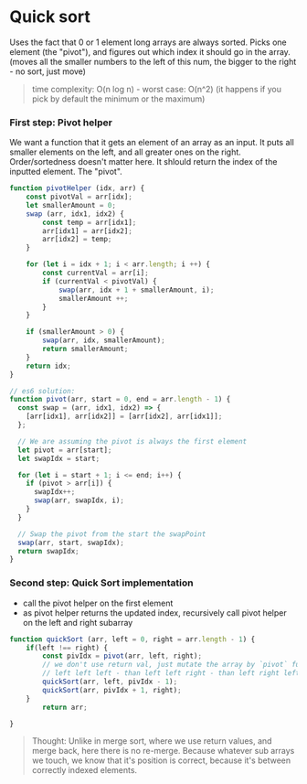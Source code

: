 # Quick sort
Uses the fact that 0 or 1 element long arrays are always sorted.
Picks one element (the "pivot"), and figures out which index it should go in the array.
(moves all the smaller numbers to the left of this num, the bigger to the right -  no sort, just move)

> time complexity: O(n log n) - worst case: O(n^2) (it happens if you pick by default the minimum or the maximum)

### First step: Pivot helper
We want a function that it gets an element of an array as an input.
It puts all smaller elements on the left, and all greater ones on the right.
Order/sortedness doesn't matter here.
It shlould return the index of the inputted element. The "pivot".

``` javascript
function pivotHelper (idx, arr) {
    const pivotVal = arr[idx];
    let smallerAmount = 0;
    swap (arr, idx1, idx2) {
        const temp = arr[idx1];
        arr[idx1] = arr[idx2];
        arr[idx2] = temp;
    }

    for (let i = idx + 1; i < arr.length; i ++) {
        const currentVal = arr[i];
        if (currentVal < pivotVal) {
            swap(arr, idx + 1 + smallerAmount, i);
            smallerAmount ++;
        }
    }

    if (smallerAmount > 0) {
        swap(arr, idx, smallerAmount);
        return smallerAmount;
    }
    return idx;
}

// es6 solution:
function pivot(arr, start = 0, end = arr.length - 1) {
  const swap = (arr, idx1, idx2) => {
    [arr[idx1], arr[idx2]] = [arr[idx2], arr[idx1]];
  };

  // We are assuming the pivot is always the first element
  let pivot = arr[start];
  let swapIdx = start;

  for (let i = start + 1; i <= end; i++) {
    if (pivot > arr[i]) {
      swapIdx++;
      swap(arr, swapIdx, i);
    }
  }

  // Swap the pivot from the start the swapPoint
  swap(arr, start, swapIdx);
  return swapIdx;
}
```

### Second step: Quick Sort implementation
 - call the pivot helper on the first element
 - as pivot helper returns the updated index, recursively call pivot helper on the left and right subarray

``` javascript
function quickSort (arr, left = 0, right = arr.length - 1) {
    if(left !== right) {
        const pivIdx = pivot(arr, left, right);
        // we don't use return val, just mutate the array by `pivot` function
        // left left left - than left left right - than left right left - than left right right ... ... ...
        quickSort(arr, left, pivIdx - 1);
        quickSort(arr, pivIdx + 1, right);
    }
        return arr;

}
```

> Thought: Unlike in merge sort, where we use return values, and merge back, here there is no re-merge. Because whatever sub arrays we touch, we know that it's position is correct, because it's between correctly indexed elements.